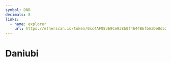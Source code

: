 ```yaml
---
symbol: DNB
decimals: 8
links:
  - name: explorer
    url: https://etherscan.io/token/0xc4AF083E9Ce938b0f4644B6fbAaDe8d52F050494
---
```


# Daniubi
